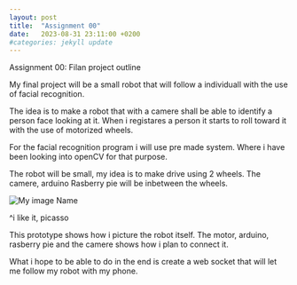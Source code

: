 ```yaml
---
layout: post
title:  "Assignment 00"
date:   2023-08-31 23:11:00 +0200
#categories: jekyll update
---
```


Assignment 00: Filan project outline

My final project will be a small robot that will follow a individuall with the use of facial recognition.

The idea is to make a robot that with a camere shall be able to identify a person face looking at it. When i registares a person it starts to roll toward it with the use of motorized wheels. 

For the facial recognition program i will use pre made system. Where i have been looking into openCV for that purpose. 

The robot will be small, my idea is to make drive using 2 wheels. The camere, arduino Rasberry pie will be inbetween the wheels.

![My image Name](C:\Users\halld\ADA525Denne\prototype.jpg)

^i like it, picasso

This prototype shows how i picture the robot itself. The motor, arduino, rasberry pie and the camere shows how i plan to connect it. 

What i hope to be able to do in the end is create a web socket that will let me follow my robot with my phone. 